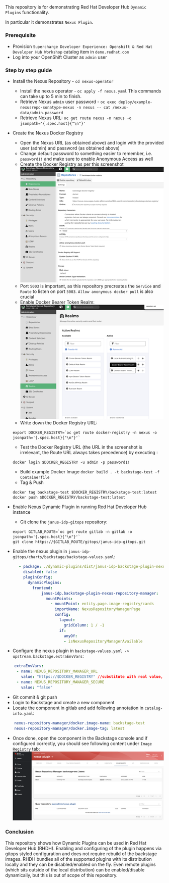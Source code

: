 ##
This repository is for demonstrating Red Hat Developer Hub `Dynamic Plugins` functionality.

In particular it demonstrates `Nexus Plugin`.

### Prerequisite
- Provision `Supercharge Developer Experience: Openshift & Red Hat Developer Hub Workshop` catalog item in `demo.redhat.com` 
- Log into your OpenShift Cluster as `admin` user

### Step by step guide

- Install the Nexus Repository - `cd nexus-operator`
  - Install the nexus operator - `oc apply -f nexus.yaml` This commands can take up to 5 min to finish.
  - Retrieve Nexus `admin` user password - `oc exec deploy/example-nexusrepo-sonatype-nexus -n nexus -- cat /nexus-data/admin.password` 
  - Retrieve Nexus URL: `oc get route nexus -n nexus -o jsonpath='{.spec.host}{"\n"}'`

- Create the Nexus Docker Registry
  - Open the Nexus URL (as obtained above) and login with the provided user (admin)  and password (as obtained above)
  - Change default password to something easier to remember, i.e. `password1!` and make sure to enable Anonymous Access as well
  - Create the Docker Registry as per this screenshot ![Docker Registry Nexus](images/docker-registry-nexus.png "Docker Registry Nexus")
  - Port `5003` is important, as this repository precreates the `Service` and `Route` to listen on port `5003`. `Allow anonymous docker pull` is also crucial
  - Enable Docker Bearer Token Realm:
  ![Docker Registry Nexus Bearer token](images/docker-bearer-token.png "Docker Bearer Token")
  - Write down the Docker Registry URL:
  ```
  export DOCKER_REGISTRY=`oc get route docker-registry -n nexus -o jsonpath='{.spec.host}{"\n"}'`
  ```
  - Test the Docker Registry URL (the URL in the screenshot is irrelevant, the Route URL always takes precedence) by executing :
  ``` 
  docker login $DOCKER_REGISTRY -u admin -p password1!
  ```
  - Build example Docker Image `docker build . -t backstage-test -f Containerfile`
  - Tag & Push 
  ```
  docker tag backstage-test $DOCKER_REGISTRY/backstage-test:latest
  docker push $DOCKER_REGISTRY/backstage-test:latest               
  ```


- Enable Nexus Dynamic Plugin in running Red Hat Developer Hub instance
  - Git clone the `janus-idp-gitops` repository:
   ```
   export GITLAB_ROUTE=`oc get route gitlab -n gitlab -o jsonpath='{.spec.host}{"\n"}'`
   git clone https://$GITLAB_ROUTE/gitops/janus-idp-gitops.git
   ```
- Enable the nexus plugin in `janus-idp-gitops/charts/backstage/backstage-values.yaml`:

```yaml
      - package: ./dynamic-plugins/dist/janus-idp-backstage-plugin-nexus-repository-manager
        disabled: false
        pluginConfig:
          dynamicPlugins:
            frontend:
                janus-idp.backstage-plugin-nexus-repository-manager:
                  mountPoints:
                    - mountPoint: entity.page.image-registry/cards
                      importName: NexusRepositoryManagerPage
                      config:
                        layout:
                          gridColumn: 1 / -1
                        if:
                          anyOf:
                          - isNexusRepositoryManagerAvailable
```
- Configure the nexus plugin in `backstage-values.yaml -> upstream.backstage.extraEnvVars`:
 ```yaml
     extraEnvVars:
      - name: NEXUS_REPOSITORY_MANAGER_URL
        value: "https://$DOCKER_REGISTRY" //substitute with real value, https:// is required!
      - name: NEXUS_REPOSITORY_MANAGER_SECURE
        value: "false"
 ```

- Git commit & git push
- Login to Backstage and create a new component
- Locate the component in gitlab and add following annotation in `catalog-info.yaml`:
```yaml
    nexus-repository-manager/docker.image-name: backstage-test
    nexus-repository-manager/docker.image-tag: latest
```
- Once done, open the component in the Backstage console and if configured correctly, you should see following content under `Image Registry` tab:
![Docker Registry Nexus In Backstage](images/nexus-plugin-success.png "Success Nexus")

### Conclusion

This repository shows how Dynamic Plugins can be used in Red Hat Developer Hub (RHDH). Enabling and configuring of the plugin happens via gitops styled configuration and does not require rebuild of the backstage images. RHDH bundles all of the supported plugins with its distribution locally and they can be disabled/enabled on the fly. Even remote plugins (which sits outside of the local distribution) can be enabled/disable dynamically, but this is out of scope of this repository.